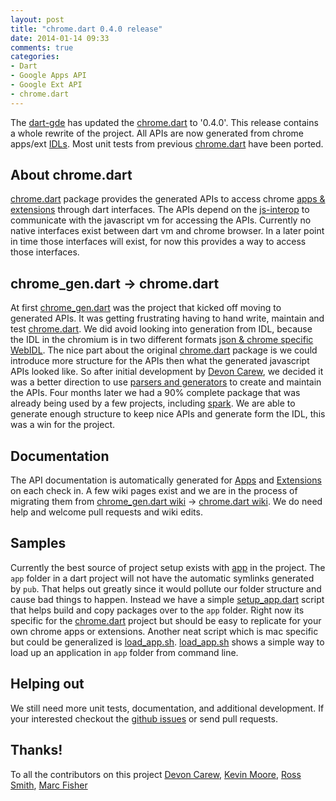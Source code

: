 ```yaml
---
layout: post
title: "chrome.dart 0.4.0 release"
date: 2014-01-14 09:33
comments: true
categories: 
- Dart
- Google Apps API
- Google Ext API
- chrome.dart
---
```


The [dart-gde](https://github.com/dart-gde?tab=members) has updated the [chrome.dart](https://github.com/dart-gde/chrome.dart) to '0.4.0'. This release contains a whole rewrite of the project. All APIs are now generated from chrome apps/ext [IDLs](https://src.chromium.org/chrome/trunk/src/chrome/common/extensions/api). Most unit tests from previous [chrome.dart](https://github.com/dart-gde/chrome.dart) have been ported.

## About chrome.dart

[chrome.dart](http://pub.dartlang.org/packages/chrome) package provides the generated APIs to access chrome [apps & extensions](https://developer.chrome.com/apps/about_apps.html) through dart interfaces. The APIs depend on the [js-interop](https://github.com/dart-lang/js-interop) to communicate with the javascript vm for accessing the APIs. Currently no native interfaces exist between dart vm and chrome browser. In a later point in time those interfaces will exist, for now this provides a way to access those interfaces. 

## chrome_gen.dart -> chrome.dart

At first [chrome_gen.dart](https://github.com/dart-gde/chrome_gen.dart) was the project that kicked off moving to generated APIs. It was getting frustrating having to hand write, maintain and test [chrome.dart](http://pub.dartlang.org/packages/chrome). We did avoid looking into generation from IDL, because the IDL in the chromium is in two different formats [json & chrome specific WebIDL](https://src.chromium.org/chrome/trunk/src/chrome/common/extensions/api). The nice part about the original [chrome.dart](https://github.com/dart-gde/chrome.dart) package is we could introduce more structure for the APIs then what the generated javascript APIs looked like. So after initial development by [Devon Carew](https://github.com/devoncarew/), we decided it was a better direction to use [parsers and generators](https://github.com/dart-gde/chrome.dart/tree/master/tool) to create and maintain the APIs. Four months later we had a 90% complete package that was already being used by a few projects, including [spark](https://github.com/dart-lang/spark). We are able to generate enough structure to keep nice APIs and generate form the IDL, this was a win for the project.

## Documentation

The API documentation is automatically generated for [Apps](http://dart-gde.github.io/chrome.dart/app/) and [Extensions](http://dart-gde.github.io/chrome.dart/ext/) on each check in. A few wiki pages exist and we are in the process of migrating them from [chrome_gen.dart wiki](https://github.com/dart-gde/chrome_gen.dart/wiki) -> [chrome.dart wiki](https://github.com/dart-gde/chrome.dart/wiki). We do need help and welcome pull requests and wiki edits.

## Samples

Currently the best source of project setup exists with [app](https://github.com/dart-gde/chrome.dart/tree/master/app) in the project. The `app` folder in a dart project will not have the automatic symlinks generated by `pub`. That helps out greatly since it would pollute our folder structure and cause bad things to happen. Instead we have a simple [setup_app.dart](https://github.com/dart-gde/chrome.dart/blob/master/bin/setup_app.dart) script that helps build and copy packages over to the `app` folder. Right now its specific for the [chrome.dart](https://github.com/dart-gde/chrome.dart) project but should be easy to replicate for your own chrome apps or extensions. Another neat script which is mac specific but could be generalized is [load_app.sh](https://github.com/dart-gde/chrome.dart/blob/master/bin/load_app.sh). [load_app.sh](https://github.com/dart-gde/chrome.dart/blob/master/bin/load_app.sh) shows a simple way to load up an application in `app` folder from command line.

## Helping out

We still need more unit tests, documentation, and additional development. If your interested checkout the [github issues](https://github.com/dart-gde/chrome.dart/issues?state=open) or send pull requests. 

## Thanks!

To all the contributors on this project [Devon Carew](https://github.com/devoncarew), [Kevin Moore](https://github.com/kevmoo), [Ross Smith](https://github.com/rmsmith), [Marc Fisher](https://github.com/DrMarcII)